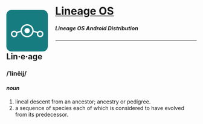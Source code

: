 <a href="https://lineageos.org"><img src="https://raw.githubusercontent.com/LineageOS/www/master/images/logo.png" style="float: left; margin: 2.82em 1.4em 0 0; border-radius: 1em;" width="110em"></a>
# [Lineage OS](https://lineageos.org)
##### Lineage OS Android Distribution

---
## Lin·e·age

### /ˈlinēij/

#### _noun_


1. lineal descent from an ancestor; ancestry or pedigree.
2. a sequence of species each of which is considered to have evolved from its predecessor.
